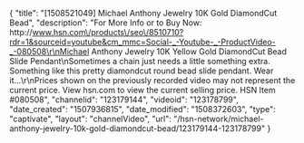 {
    "title": "[1508521049] Michael Anthony Jewelry 10K Gold DiamondCut Bead",
    "description": "For More Info or to Buy Now: http:\/\/www.hsn.com\/products\/seo\/8510710?rdr=1&sourceid=youtube&cm_mmc=Social-_-Youtube-_-ProductVideo-_-080508\r\nMichael Anthony Jewelry 10K Yellow Gold DiamondCut Bead Slide Pendant\nSometimes a chain just needs a little something extra. Something like this pretty diamondcut round bead slide pendant. Wear it...\r\nPrices shown on the previously recorded video may not represent the current price.  View hsn.com to view the current selling price. HSN Item #080508",
    "channelid": "123179144",
    "videoid": "123178799",
    "date_created": "1507936815",
    "date_modified": "1508372603",
    "type": "captivate",
    "layout": "channelVideo",
    "url": "\/hsn-network\/michael-anthony-jewelry-10k-gold-diamondcut-bead\/123179144-123178799"
}